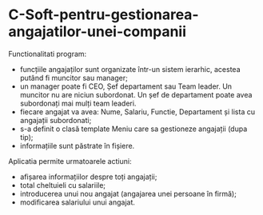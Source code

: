 # C-Soft-pentru-gestionarea-angajatilor-unei-companii

Functionalitati program:

* funcțiile angajaților sunt organizate într-un sistem ierarhic, acestea putând fi muncitor sau
manager;
* un manager poate fi CEO, Șef departament sau Team leader. Un muncitor nu are niciun
subordonat. Un șef de departament poate avea subordonați mai mulți team leaderi.
* fiecare angajat va avea: Nume, Salariu, Functie, Departament și lista cu angajații
subordonati;
* s-a definit o clasă template Meniu care sa gestioneze angajații (dupa tip);
* informațiile sunt păstrate în fișiere.

Aplicatia permite urmatoarele actiuni:

* afișarea informațiilor despre toți angajații;
* total cheltuieli cu salariile;
* introducerea unui nou angajat (angajarea unei persoane în firmă);
* modificarea salariului unui angajat.

